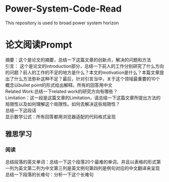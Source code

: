 # Power-System-Code-Read
This repository is used to broad power system horizon
# 论文阅读Prompt
摘要：这个是论文的摘要，总结一下这篇文章的创新点，解决的问题和方法  
引言： 这个是论文的introduction部分，总结一下前人的工作分别研究了什么方向的问题？前人的工作的不足的地方是什么？本文的motivation是什么？本篇文章提出了什么方法弥补这种不足？最后，针对引言当中，关于这个领域最重要的10个概念以bullet point的形式给出解释。所有的回答用中文    
Related Work:总结一下related work的研究方向有哪些？  
Limitation：这一段是这篇文章的Limitation，请总结一下这篇文章所提出方法的局限性以及如何理解这个局限性。如何去解决这些局限性？   
总结一下这段话   
显示数学公式：所有回答都用浏览器适配的代码格式呈现
## 雅思学习
### 阅读
总结段落的英文单词：总结一下这个段落20个最难的单词，并且以表格的形式第一列为英文第二列为中文第三列是英文例句第四列是例句对应的中文翻译来呈现
总结一下段落的长难句：分析一下这个长难句